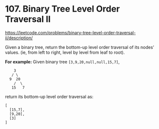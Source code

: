 # 107. Binary Tree Level Order Traversal II

https://leetcode.com/problems/binary-tree-level-order-traversal-ii/description/

Given a binary tree, return the bottom-up level order traversal of its nodes' values. (ie, from left to right, level by level from leaf to root).

**For example:**
Given binary tree `[3,9,20,null,null,15,7]`,

```
    3
   / \
  9  20
    /  \
   15   7
```

return its bottom-up level order traversal as:

```
[
  [15,7],
  [9,20],
  [3]
]
```
